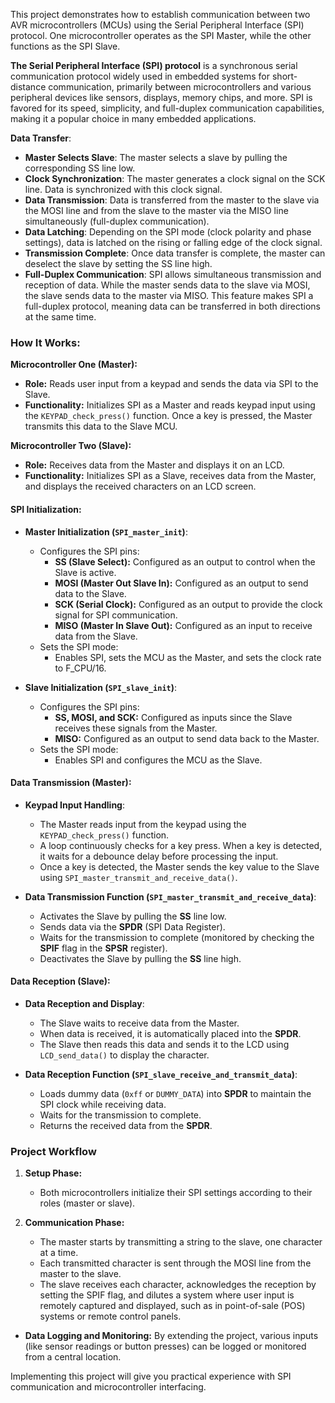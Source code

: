 This project demonstrates how to establish communication between two AVR microcontrollers (MCUs) using the Serial Peripheral Interface (SPI) protocol. One microcontroller operates as the SPI Master, while the other functions as the SPI Slave.

**The Serial Peripheral Interface (SPI) protocol** is a synchronous serial communication protocol widely used in embedded systems for short-distance communication, primarily between microcontrollers and various peripheral devices like sensors, displays, memory chips, and more. SPI is favored for its speed, simplicity, and full-duplex communication capabilities, making it a popular choice in many embedded applications.

**Data Transfer**:
   - **Master Selects Slave**: The master selects a slave by pulling the corresponding SS line low.
   - **Clock Synchronization**: The master generates a clock signal on the SCK line. Data is synchronized with this clock signal.
   - **Data Transmission**: Data is transferred from the master to the slave via the MOSI line and from the slave to the master via the MISO line simultaneously (full-duplex communication).
   - **Data Latching**: Depending on the SPI mode (clock polarity and phase settings), data is latched on the rising or falling edge of the clock signal.
   - **Transmission Complete**: Once data transfer is complete, the master can deselect the slave by setting the SS line high.
   - **Full-Duplex Communication**:
 SPI allows simultaneous transmission and reception of data. While the master sends data to the slave via MOSI, the slave sends data to the master via MISO. This feature makes SPI a full-duplex protocol, meaning data can be transferred in both directions at the same time.


### How It Works:

 **Microcontroller One (Master):**
   - **Role:** Reads user input from a keypad and sends the data via SPI to the Slave.
   - **Functionality:** Initializes SPI as a Master and reads keypad input using the `KEYPAD_check_press()` function. Once a key is pressed, the Master transmits this data to the Slave MCU.

 **Microcontroller Two (Slave):**
   - **Role:** Receives data from the Master and displays it on an LCD.
   - **Functionality:** Initializes SPI as a Slave, receives data from the Master, and displays the received characters on an LCD screen.

####  **SPI Initialization:**

- **Master Initialization (`SPI_master_init`)**:
  - Configures the SPI pins:
    - **SS (Slave Select):** Configured as an output to control when the Slave is active.
    - **MOSI (Master Out Slave In):** Configured as an output to send data to the Slave.
    - **SCK (Serial Clock):** Configured as an output to provide the clock signal for SPI communication.
    - **MISO (Master In Slave Out):** Configured as an input to receive data from the Slave.
  - Sets the SPI mode:
    - Enables SPI, sets the MCU as the Master, and sets the clock rate to F_CPU/16.

- **Slave Initialization (`SPI_slave_init`)**:
  - Configures the SPI pins:
    - **SS, MOSI, and SCK:** Configured as inputs since the Slave receives these signals from the Master.
    - **MISO:** Configured as an output to send data back to the Master.
  - Sets the SPI mode:
    - Enables SPI and configures the MCU as the Slave.

#### **Data Transmission (Master):**

- **Keypad Input Handling**:
  - The Master reads input from the keypad using the `KEYPAD_check_press()` function.
  - A loop continuously checks for a key press. When a key is detected, it waits for a debounce delay before processing the input.
  - Once a key is detected, the Master sends the key value to the Slave using `SPI_master_transmit_and_receive_data()`.

- **Data Transmission Function (`SPI_master_transmit_and_receive_data`)**:
  - Activates the Slave by pulling the **SS** line low.
  - Sends data via the **SPDR** (SPI Data Register).
  - Waits for the transmission to complete (monitored by checking the **SPIF** flag in the **SPSR** register).
  - Deactivates the Slave by pulling the **SS** line high.

#### **Data Reception (Slave):**

- **Data Reception and Display**:
  - The Slave waits to receive data from the Master.
  - When data is received, it is automatically placed into the **SPDR**.
  - The Slave then reads this data and sends it to the LCD using `LCD_send_data()` to display the character.

- **Data Reception Function (`SPI_slave_receive_and_transmit_data`)**:
  - Loads dummy data (`0xff` or `DUMMY_DATA`) into **SPDR** to maintain the SPI clock while receiving data.
  - Waits for the transmission to complete.
  - Returns the received data from the **SPDR**.

### **Project Workflow**

1. **Setup Phase:**
   - Both microcontrollers initialize their SPI settings according to their roles (master or slave).

2. **Communication Phase:**
   - The master starts by transmitting a string to the slave, one character at a time.
   - Each transmitted character is sent through the MOSI line from the master to the slave.
   - The slave receives each character, acknowledges the reception by setting the SPIF flag, and dilutes a system where user input is remotely captured and displayed, such as in point-of-sale (POS) systems or remote control panels.
- **Data Logging and Monitoring:** By extending the project, various inputs (like sensor readings or button presses) can be logged or monitored from a central location.

Implementing this project will give you practical experience with SPI communication and microcontroller interfacing.
